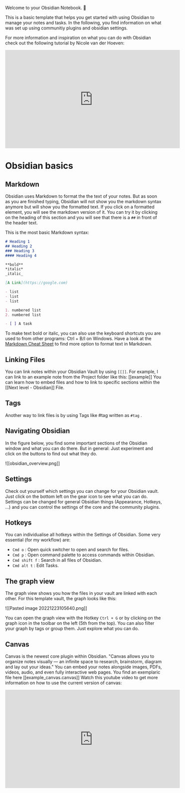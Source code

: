 Welcome to your Obsidian Notebook. 🎉

This is a basic template that helps you get started with using Obsidian to manage your notes and tasks. In the following, you find information on what was set up using communitiy plugins and obsidian settings. 

For more information and inspiration on what you can do with Obsidian check out the following tutorial by Nicole van der Hoeven:

<iframe width="560" height="315" src="https://www.youtube.com/embed/OUrOfIqvGS4" title="YouTube video player" frameborder="0" allow="accelerometer; autoplay; clipboard-write; encrypted-media; gyroscope; picture-in-picture" allowfullscreen></iframe>

# Obsidian basics

## Markdown

Obsidian uses Markdown to format the the text of your notes. 
But as soon as you are finished typing, Obsidian will not show you the markdown syntax anymore but will show you the formatted text. If you click on a formatted element, you will see the markdown version of it. You can try it by clicking on the heading of this section and you will see that there is a `##` in front of the header text.

This is the most basic Markdown syntax:

```md
# Heading 1
## Heading 2
### Heading 3
#### Heading 4

**bold**
*italic*
_italic_

[A Link](https://google.com)

- list
- list
- list

1. numbered list
2. numbered list

- [ ] A task
```

To make text bold or italic, you can also use the keyboard shortcuts you are used to from other programs: Ctrl + B/I on Windows. Have a look at the [Markdown Cheat Sheet](https://github.com/adam-p/markdown-here/wiki/Markdown-Cheatsheet) to find more option to format text in Markdown.

## Linking Files

You can link notes within your Obsidian Vault by using `[[]]`. For example, I can link to an example note from the Project folder like this: [[example]]
You can learn how to embed files and how to link to specific sections within the [[Next level - Obsidian]] File. 

## Tags
Another way to link files is by using Tags like #tag written as `#tag` .

## Navigating Obsidian

In the figure below, you find some important sections of the Obsidian window and what you can do there. But in general: Just experiment and click on the buttons to find out what they do.

![[obsidian_overview.png]]

## Settings

Check out yourself which settings you can change for your Obsidian vault. Just click on the bottom left on the gear icon to see what you can do.
Settings can be changed for general Obsidian things (Appearance, Hotkeys, ...) and you can control the settings of the core and the community plugins.

## Hotkeys 
You can individualise all hotkeys within the Settings of Obsidian. 
Some very essential (for my workflow) are: 
- `Cmd o` : Open quick switcher to open and search for files.
- `Cmd p` : Open command palette to access commands within Obsidian.
- `Cmd shift f` : Search in all files of Obsidian. 
- `Cmd alt t` : Edit Tasks. 

## The graph view

The graph view shows you how the files in your vault are linked with each other. For this template vault, the graph looks like this:

![[Pasted image 20221223105640.png]]

You can open the graph view with the Hotkey `Ctrl + G` or by clicking on the graph icon in the toolbar on the left (5th from the top). You can also filter your graph by tags or group them. Just explore what you can do.

## Canvas
Canvas is the newest core plugin within Obsidian. "Canvas allows you to organize notes visually — an infinite space to research, brainstorm, diagram and lay out your ideas."
You can embed your notes alongside images, PDFs, videos, audio, and even fully interactive web pages. 
You find an exemplaric file here [[example_canvas.canvas]]
Watch this youtube video to get more information on how to use the current version of canvas:
<iframe width="560" height="315" src="https://www.youtube.com/embed/G3DJKk4ivq4" title="YouTube video player" frameborder="0" allow="accelerometer; autoplay; clipboard-write; encrypted-media; gyroscope; picture-in-picture" allowfullscreen></iframe>


